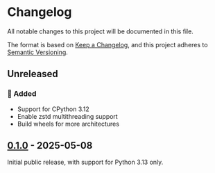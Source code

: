 # Changelog

All notable changes to this project will be documented in this file.

The format is based on [Keep a Changelog](https://keepachangelog.com/), and this project
adheres to [Semantic Versioning](https://semver.org/).

## Unreleased

### :rocket: Added

- Support for CPython 3.12
- Enable zstd multithreading support
- Build wheels for more architectures

## [0.1.0] - 2025-05-08

[0.1.0]: https://github.com/rogdham/backports.zstd/releases/tag/v0.1.0

Initial public release, with support for Python 3.13 only.
